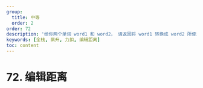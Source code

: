 ```yaml
---
group:
  title: 中等
  order: 2
order: 72
description: '给你两个单词 word1 和 word2， 请返回将 word1 转换成 word2 所使用的最少操作数。'
keywords: [全栈, 紫升, 力扣, 编辑距离]
toc: content
---
```


# 72. 编辑距离
